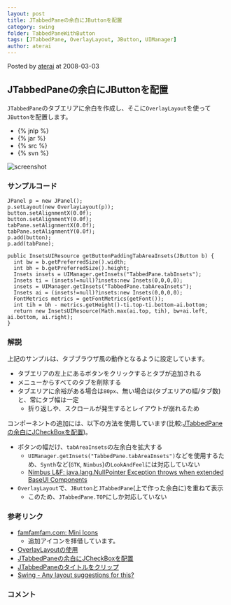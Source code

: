 ```yaml
---
layout: post
title: JTabbedPaneの余白にJButtonを配置
category: swing
folder: TabbedPaneWithButton
tags: [JTabbedPane, OverlayLayout, JButton, UIManager]
author: aterai
---
```


Posted by [aterai](http://terai.xrea.jp/aterai.html) at 2008-03-03

## JTabbedPaneの余白にJButtonを配置
`JTabbedPane`のタブエリアに余白を作成し、そこに`OverlayLayout`を使って`JButton`を配置します。

- {% jnlp %}
- {% jar %}
- {% src %}
- {% svn %}

<!-- dummy comment line for breaking list -->

![screenshot](http://lh5.ggpht.com/_9Z4BYR88imo/TQTUOdUT3wI/AAAAAAAAAls/N2JYE_Dcr_Y/s800/TabbedPaneWithButton.png)

### サンプルコード
<pre class="prettyprint"><code>JPanel p = new JPanel();
p.setLayout(new OverlayLayout(p));
button.setAlignmentX(0.0f);
button.setAlignmentY(0.0f);
tabPane.setAlignmentX(0.0f);
tabPane.setAlignmentY(0.0f);
p.add(button);
p.add(tabPane);
</code></pre>

<pre class="prettyprint"><code>public InsetsUIResource getButtonPaddingTabAreaInsets(JButton b) {
  int bw = b.getPreferredSize().width;
  int bh = b.getPreferredSize().height;
  Insets insets = UIManager.getInsets("TabbedPane.tabInsets");
  Insets ti = (insets!=null)?insets:new Insets(0,0,0,0);
  insets = UIManager.getInsets("TabbedPane.tabAreaInsets");
  Insets ai = (insets!=null)?insets:new Insets(0,0,0,0);
  FontMetrics metrics = getFontMetrics(getFont());
  int tih = bh - metrics.getHeight()-ti.top-ti.bottom-ai.bottom;
  return new InsetsUIResource(Math.max(ai.top, tih), bw+ai.left, ai.bottom, ai.right);
}
</code></pre>

### 解説
上記のサンプルは、タブブラウザ風の動作となるように設定しています。

- タブエリアの左上にあるボタンをクリックするとタブが追加される
- メニューからすべてのタブを削除する
- タブエリアに余裕がある場合は`80px`、無い場合は(タブエリアの幅/タブ数)と、常にタブ幅は一定
    - 折り返しや、スクロールが発生するとレイアウトが崩れるため

<!-- dummy comment line for breaking list -->

コンポーネントの追加には、以下の方法を使用しています(比較:[JTabbedPaneの余白にJCheckBoxを配置](http://terai.xrea.jp/Swing/TabbedPaneWithCheckBox.html))。

- ボタンの幅だけ、`tabAreaInsets`の左余白を拡大する
    - `UIManager.getInsets("TabbedPane.tabAreaInsets")`などを使用するため、`Synth`など(`GTK`, `Nimbus`)の`LookAndFeel`には対応していない
    - [Nimbus L&F: java.lang.NullPointer Exception throws when extended BaseUI Components](http://bugs.sun.com/bugdatabase/view_bug.do?bug_id=6634504)
- `OverlayLayout`で、`JButton`と`JTabbedPane`(上で作った余白に)を重ねて表示
    - このため、`JTabbedPane.TOP`にしか対応していない

<!-- dummy comment line for breaking list -->

### 参考リンク
- [famfamfam.com: Mini Icons](http://www.famfamfam.com/lab/icons/mini/)
    - 追加アイコンを拝借しています。
- [OverlayLayoutの使用](http://terai.xrea.jp/Swing/OverlayLayout.html)
- [JTabbedPaneの余白にJCheckBoxを配置](http://terai.xrea.jp/Swing/TabbedPaneWithCheckBox.html)
- [JTabbedPaneのタイトルをクリップ](http://terai.xrea.jp/Swing/ClippedTabLabel.html)
- [Swing - Any layout suggestions for this?](https://forums.oracle.com/message/5864180)

<!-- dummy comment line for breaking list -->

### コメント

